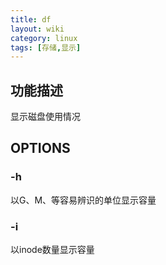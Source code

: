 ```yaml
---
title: df
layout: wiki
category: linux
tags: [存储,显示]
---
```


## 功能描述

显示磁盘使用情况

## OPTIONS

### -h

以G、M、等容易辨识的单位显示容量

### -i

以inode数量显示容量